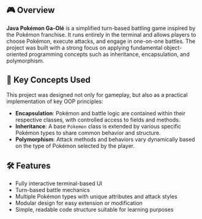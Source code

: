 ## 🎮 Overview

**Java Pokémon Ga-Olé** is a simplified turn-based battling game inspired by the Pokémon franchise. It runs entirely in the terminal and allows players to choose Pokémon, execute attacks, and engage in one-on-one battles. The project was built with a strong focus on applying fundamental object-oriented programming concepts such as inheritance, encapsulation, and polymorphism.

## 🧠 Key Concepts Used

This project was designed not only for gameplay, but also as a practical implementation of key OOP principles:

- **Encapsulation**: Pokémon and battle logic are contained within their respective classes, with controlled access to fields and methods.
- **Inheritance**: A base `Pokemon` class is extended by various specific Pokémon types to share common behavior and structure.
- **Polymorphism**: Attack methods and behaviors vary dynamically based on the type of Pokémon selected by the player.

## 🛠️ Features

- Fully interactive terminal-based UI
- Turn-based battle mechanics
- Multiple Pokémon types with unique attributes and attack styles
- Modular design for easy extension or modification
- Simple, readable code structure suitable for learning purposes
